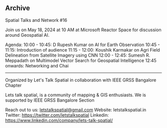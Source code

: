 

Archive
---
Spatial Talks and Network #16

Join us on May 18, 2024 at 10 AM at Microsoft Reactor Space for discussion around Geospatial AI.

Agenda:
10:00 - 10:45: D Rupesh Kumar on AI for Earth Observation
10:45 - 11:15: Introduction of audience
11:15 - 12:00: Koushik Karmakar on Agri Field Delineation from Satellite Imagery using CNN
12:00 - 12:45: Sumesh R. Meppadath on Multimodel Vector Search for Geospatial Intelligence
12:45 onwards: Networking and Chai

----------------------------------------------------------------------------------------------------
Organized by Let's Talk Spatial in collaboration with IEEE GRSS Bangalore Chapter

Lets talk spatial, is a community of mapping & GIS enthusiasts.
We is supported by IEEE GRSS Bangalore Section

Reach out to us: letstalkspatial@gmail.com
Website: letstalkspatial.in
Twitter: https://twitter.com/letstalkspatial
Linkedin: https://www.linkedin.com/company/lets-talk-spatial/
